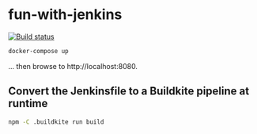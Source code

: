 # fun-with-jenkins

[![Build status](https://badge.buildkite.com/b11986402806b48d2cce49893def5d0e75ed8cb1ca5f147a47.svg)](https://buildkite.com/cnunciato/fun-with-jenkins)

```bash
docker-compose up
```

... then browse to http://localhost:8080.

## Convert the Jenkinsfile to a Buildkite pipeline at runtime

```bash
npm -C .buildkite run build
```
